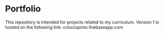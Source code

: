 # Portfolio

This repository is intended for projects related to my curriculum.
Version 1 is hosted on the following link:
cvluciopinto.firebaseapp.com
